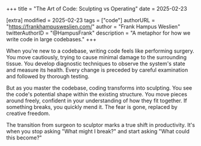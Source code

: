 +++
title = "The Art of Code: Sculpting vs Operating"
date = 2025-02-23

[extra]
modified = 2025-02-23
tags = ["code"]
authorURL = "https://frankhampusweslien.com/"
author = "Frank Hampus Weslien"
twitterAuthorID = "@HampusFrank"
description = "A metaphor for how we write code in large codebases."
+++


When you're new to a codebase, writing code feels like performing surgery. 
You move cautiously, trying to cause minimal damage to the surrounding tissue. 
You develop diagnostic techniques to observe the system's state and measure its health. 
Every change is preceded by careful examination and followed by thorough testing.

But as you master the codebase, coding transforms into sculpting. 
You see the code's potential shape within the existing structure. 
You move pieces around freely, confident in your understanding of how they fit together.
If something breaks, you quickly mend it. The fear is gone, replaced by creative freedom.

The transition from surgeon to sculptor marks a true shift in productivity. It's when you stop asking "What might I break?" and start asking "What could this become?"
